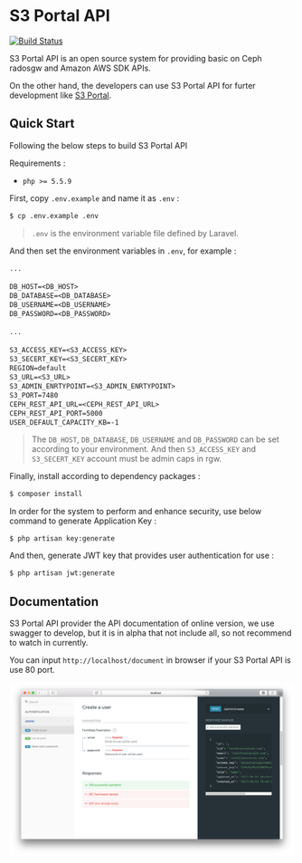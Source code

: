 # S3 Portal API
[![Build Status](https://travis-ci.org/Ci-Jie/s3-portal-api.svg?branch=feature/add-travis-ci)](https://travis-ci.org/Ci-Jie/s3-portal-api)

S3 Portal API is an open source system for providing basic on Ceph radosgw and Amazon AWS SDK APIs.

On the other hand, the developers can use S3 Portal API for furter development like [S3 Portal](https://github.com/inwinstack/s3-portal-ui).

## Quick Start

Following the below steps to build S3 Portal API

Requirements :

* `php >= 5.5.9`

First, copy `.env.example` and name it as `.env` :

```sh
$ cp .env.example .env
```

> `.env` is the environment variable file defined by Laravel.

And then set the environment variables in `.env`, for example :

```
...

DB_HOST=<DB_HOST>
DB_DATABASE=<DB_DATABASE>
DB_USERNAME=<DB_USERNAME>
DB_PASSWORD=<DB_PASSWORD>

...

S3_ACCESS_KEY=<S3_ACCESS_KEY>
S3_SECERT_KEY=<S3_SECERT_KEY>
REGION=default
S3_URL=<S3_URL>
S3_ADMIN_ENRTYPOINT=<S3_ADMIN_ENRTYPOINT>
S3_PORT=7480
CEPH_REST_API_URL=<CEPH_REST_API_URL>
CEPH_REST_API_PORT=5000
USER_DEFAULT_CAPACITY_KB=-1
```

> The `DB_HOST`, `DB_DATABASE`, `DB_USERNAME` and `DB_PASSWORD` can be set according to your environment.
> And then `S3_ACCESS_KEY` and `S3_SECERT_KEY` account must be admin caps in rgw.

Finally, install according to dependency packages :

```sh
$ composer install
```

In order for the system to perform and enhance security, use below command to generate Application Key :

```sh
$ php artisan key:generate
```

And then, generate JWT key that provides user authentication for use :

```sh
$ php artisan jwt:generate
```

## Documentation

S3 Portal API provider the API documentation of online version, we use swagger to develop, but it is in alpha that not include all, so not recommend to watch in currently.

You can input `http://localhost/document` in browser if your S3 Portal API is use 80 port.

![Documentation](images/documentation.png)
